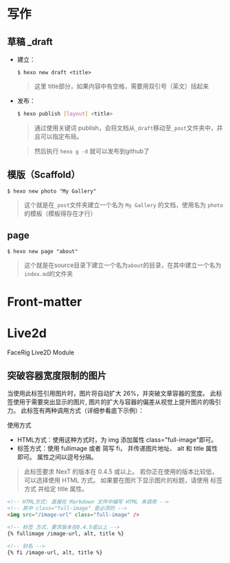 # 写作
## 草稿 _draft
- 建立： 
    ```
    $ hexo new draft <title>
    ```
    > 这里 title部分，如果内容中有空格，需要用双引号（英文）括起来

- 发布：
    ```bash
    $ hexo publish [layout] <title>
    ```
    > 通过使用关键词 publish，会将文档从`_draft`移动至`_post`文件夹中，并且可以指定布局。
    
    > 然后执行 `hexo g -d` 就可以发布到github了
    

## 模版（Scaffold）

```
$ hexo new photo "My Gallery"
```
> 这个就是在`_post`文件夹建立一个名为 `My Gallery` 的文档，使用名为 `photo` 的模板（模板得存在才行）

## page


```
$ hexo new page "about"
```
> 这个就是在source目录下建立一个名为`about`的目录，在其中建立一个名为`index.md`的文件夹


# Front-matter


# Live2d

FaceRig Live2D Module


## 突破容器宽度限制的图片

当使用此标签引用图片时，图片将自动扩大 26%，并突破文章容器的宽度。 此标签使用于需要突出显示的图片, 图片的扩大与容器的偏差从视觉上提升图片的吸引力。 此标签有两种调用方式（详细参看底下示例）：

使用方式
* HTML方式：使用这种方式时，为 img 添加属性 class="full-image"即可。
* 标签方式：使用 fullimage 或者 简写 fi， 并传递图片地址、 alt 和 title 属性即可。 属性之间以逗号分隔。

> 此标签要求 NexT 的版本在 0.4.5 或以上。 若你正在使用的版本比较低，可以选择使用 HTML 方式。
> 如果要在图片下显示图片的标题，请使用 标签方式 并给定 title 属性。
> 

```html
<!-- HTML方式: 直接在 Markdown 文件中编写 HTML 来调用 -->
<!-- 其中 class="full-image" 是必须的 -->
<img src="/image-url" class="full-image" />

<!-- 标签 方式，要求版本在0.4.5或以上 -->
{% fullimage /image-url, alt, title %}

<!-- 别名 -->
{% fi /image-url, alt, title %}
```